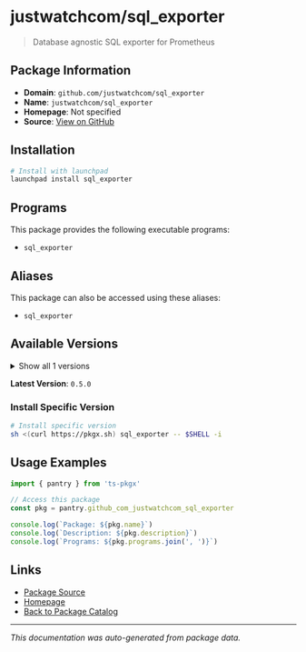 # justwatchcom/sql_exporter

> Database agnostic SQL exporter for Prometheus

## Package Information

- **Domain**: `github.com/justwatchcom/sql_exporter`
- **Name**: `justwatchcom/sql_exporter`
- **Homepage**: Not specified
- **Source**: [View on GitHub](https://github.com/pkgxdev/pantry/tree/main/projects/github.com/justwatchcom/sql_exporter/package.yml)

## Installation

```bash
# Install with launchpad
launchpad install sql_exporter
```

## Programs

This package provides the following executable programs:

- `sql_exporter`

## Aliases

This package can also be accessed using these aliases:

- `sql_exporter`

## Available Versions

<details>
<summary>Show all 1 versions</summary>

- `0.5.0`

</details>

**Latest Version**: `0.5.0`

### Install Specific Version

```bash
# Install specific version
sh <(curl https://pkgx.sh) sql_exporter -- $SHELL -i
```

## Usage Examples

```typescript
import { pantry } from 'ts-pkgx'

// Access this package
const pkg = pantry.github_com_justwatchcom_sql_exporter

console.log(`Package: ${pkg.name}`)
console.log(`Description: ${pkg.description}`)
console.log(`Programs: ${pkg.programs.join(', ')}`)
```

## Links

- [Package Source](https://github.com/pkgxdev/pantry/tree/main/projects/github.com/justwatchcom/sql_exporter/package.yml)
- [Homepage](#)
- [Back to Package Catalog](../package-catalog.md)

---

*This documentation was auto-generated from package data.*
